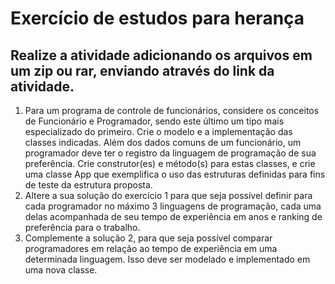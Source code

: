 # Exercício de estudos para herança 

## Realize a atividade adicionando os arquivos em um zip ou rar, enviando através do link da atividade.

1. Para um programa de controle de funcionários, considere os conceitos de Funcionário e Programador, sendo este último um tipo mais especializado do primeiro. Crie o modelo e a implementação das classes indicadas. Além dos dados comuns de um funcionário, um programador deve ter o registro da linguagem de programação de sua preferência. Crie construtor(es) e método(s) para estas classes, e crie uma classe App que exemplifica o uso das estruturas definidas para fins de teste da estrutura proposta.
2. Altere a sua solução do exercício 1 para que seja possível definir para cada programador no máximo 3 linguagens de programação, cada uma delas acompanhada de seu tempo de experiência em anos e ranking de preferência para o trabalho.
3. Complemente a solução 2, para que seja possível comparar programadores em relação ao tempo de experiência em uma determinada linguagem. Isso deve ser modelado e implementado em uma nova classe.